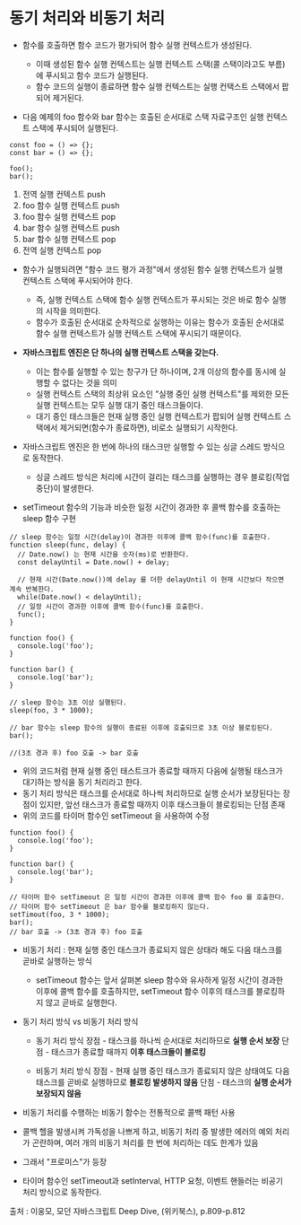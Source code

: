 # 동기 처리와 비동기 처리

* 함수를 호출하면 함수 코드가 평가되어 함수 실행 컨텍스트가 생성된다.
  * 이때 생성된 함수 실행 컨텍스트는 실행 컨텍스트 스택(콜 스택이라고도 부름)에 푸시되고 함수 코드가 실행된다.
  * 함수 코드의 실행이 종료하면 함수 실행 컨텍스트는 실행 컨택스트 스택에서 팝되어 제거된다.

* 다음 예제의 foo 함수와 bar 함수는 호출된 순서대로 스택 자료구조인 실행 컨텍스트 스택에 푸시되어 실행된다.

~~~
const foo = () => {};
const bar = () => {};

foo();
bar();
~~~

  1. 전역 실행 컨텍스트 push
  2. foo 함수 실행 컨텍스트 push
  3. foo 함수 실행 컨택스트 pop
  4. bar 함수 실행 컨텍스트 push
  5. bar 함수 실행 컨텍스트 pop
  6. 전역 실행 컨텍스트 pop

* 함수가 실행되려면 "함수 코드 평가 과정"에서 생성된 함수 실행 컨텍스트가 실행 컨텍스트 스택에 푸시되어야 한다.
  * 즉, 실행 컨텍스트 스택에 함수 실행 컨텍스트가 푸시되는 것은 바로 함수 실행의 시작을 의미한다.
  * 함수가 호출된 순서대로 순차적으로 실행하는 이유는 함수가 호출된 순서대로 함수 실행 컨텍스트가 실행 컨텍스트 스택에 푸시되기 때문이다.

* **자바스크립트 엔진은 단 하나의 실행 컨텍스트 스택을 갖는다.**
  * 이는 함수를 실행할 수 있는 창구가 단 하나이며, 2개 이상의 함수를 동시에 실행할 수 없다는 것을 의미
  * 실행 컨텍스트 스택의 최상위 요소인 "실행 중인 실행 컨텍스트"를 제외한 모든 실행 컨텍스트는 모두 실행 대기 중인 태스크들이다.
  * 대기 중인 태스크들은 현재 실행 중인 실행 컨텍스트가 팝되어 실행 컨텍스트 스택에서 제거되면(함수가 종료하면), 비로소 실행되기 시작한다.

* 자바스크립트 엔진은 한 번에 하나의 태스크만 실행할 수 있는 싱글 스레드 방식으로 동작한다.
  * 싱글 스레드 방식은 처리에 시간이 걸리는 태스크를 실행하는 경우 블로킹(작업 중단)이 발생한다.

* setTimeout 함수의 기능과 비슷한 일정 시간이 경과한 후 콜백 함수를 호출하는 sleep 함수 구현

~~~
// sleep 함수는 일정 시간(delay)이 경과한 이후에 콜백 함수(func)를 호출한다.
function sleep(func, delay) {
  // Date.now() 는 현재 시간을 숫자(ms)로 반환한다.
  const delayUntil = Date.now() + delay;
  
  // 현재 시간(Date.now())에 delay 를 더한 delayUntil 이 현재 시간보다 작으면 계속 반복한다.
  while(Date.now() < delayUntil);
  // 일정 시간이 경과한 이후에 콜백 함수(func)를 호출한다.
  func();
}

function foo() {
  console.log('foo');
}

function bar() {
  console.log('bar');
}

// sleep 함수는 3초 이상 실행된다.
sleep(foo, 3 * 1000);

// bar 함수는 sleep 함수의 실행이 종료된 이후에 호출되므로 3초 이상 블로킹된다.
bar();

//(3초 경과 후) foo 호출 -> bar 호출
~~~

* 위의 코드처럼 현재 실행 중인 태스트크가 종료할 때까지 다음에 실행될 태스크가 대기하는 방식을 동기 처리라고 한다.
* 동기 처리 방식은 태스크를 순서대로 하나씩 처리하므로 실행 순서가 보장된다는 장점이 있지만, 앞선 태스크가 종료할 때까지 이후 태스크들이 블로킹되는 단점 존재
* 위의 코드를 타이머 함수인 setTimeout 을 사용하여 수정

~~~
function foo() {
  console.log('foo');
}

function bar() {
  console.log('bar');
}

// 타이머 함수 setTimeout 은 일정 시간이 경과한 이후에 콜백 함수 foo 를 호출한다.
// 타이머 함수 setTimeout 은 bar 함수를 블로킹하지 않는다.
setTimout(foo, 3 * 1000);
bar();
// bar 호출 -> (3초 경과 후) foo 호출
~~~


* 비동기 처리 : 현재 실행 중인 태스크가 종료되지 않은 상태라 해도 다음 태스크를 곧바로 실행하는 방식
  * setTimeout 함수는 앞서 살펴본 sleep 함수와 유사하게 일정 시간이 경과한 이후에 콜백 함수를 호출하지만, setTimeout 함수 이후의 태스크를 블로킹하지 않고 곧바로 실행한다.

* 동기 처리 방식 vs 비동기 처리 방식

  * 동기 처리 방식
    장점 - 태스크를 하나씩 순서대로 처리하므로 **실행 순서 보장**
    단점 - 태스크가 종료할 때까지 **이후 태스크들이 블로킹**
    
  * 비동기 처리 방식
    장점 - 현재 실행 중인 태스크가 종료되지 않은 상태여도 다음 태스크를 곧바로 실행하므로 **블로킹 발생하지 않음**
    단점 - 태스크의 **실행 순서가 보장되지 않음**
    
    
* 비동기 처리를 수행하는 비동기 함수는 전통적으로 콜백 패턴 사용
 * 콜백 헬을 발생시켜 가독성을 나쁘게 하고, 비동기 처리 중 발생한 에러의 예외 처리가 곤란하며, 여러 개의 비동기 처리를 한 번에 처리하는 데도 한계가 있음
 * 그래서 "프로미스"가 등장

* 타이머 함수인 setTimeout과 setInterval, HTTP 요청, 이벤트 핸들러는 비공기 처리 방식으로 동작한다.

출처 : 이웅모, 모던 자바스크립트 Deep Dive, (위키북스), p.809-p.812
